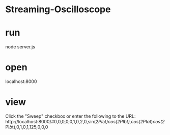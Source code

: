 # Streaming-Oscilloscope

# run
node server.js

# open
localhost:8000

# view
Click the "Sweep" checkbox
or enter the following to the URL: http://localhost:8000/#0,0,0,0,0,1,0,2,0,sin(2*PI*a*t)*cos(2*PI*b*t),cos(2*PI*a*t)*cos(2*PI*b*t),0,1,0,1,125,0,0,0
